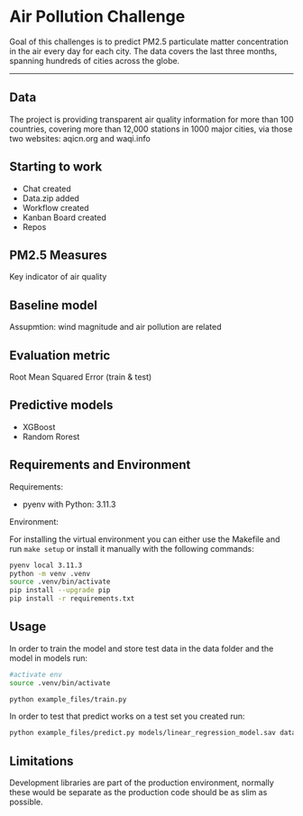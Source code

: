 # Air Pollution Challenge

Goal of this challenges is to predict PM2.5 particulate matter concentration in the air every day for each city. The data covers the last three months, spanning hundreds of cities across the globe.

---

## Data

The project is providing transparent air quality information for more than 100 countries, covering more than 12,000 stations in 1000 major cities, via those two websites: aqicn.org and waqi.info

## Starting to work

- Chat created
- Data.zip added
- Workflow created
- Kanban Board created
- Repos

## PM2.5 Measures

Key indicator of air quality

## Baseline model

Assupmtion: wind magnitude and air pollution are related

## Evaluation metric

Root Mean Squared Error (train & test)

## Predictive models

- XGBoost
- Random Rorest

## Requirements and Environment

Requirements:
- pyenv with Python: 3.11.3

Environment: 

For installing the virtual environment you can either use the Makefile and run `make setup` or install it manually with the following commands: 

```Bash
pyenv local 3.11.3
python -m venv .venv
source .venv/bin/activate
pip install --upgrade pip
pip install -r requirements.txt
```

## Usage

In order to train the model and store test data in the data folder and the model in models run:

```bash
#activate env
source .venv/bin/activate

python example_files/train.py  
```

In order to test that predict works on a test set you created run:

```bash
python example_files/predict.py models/linear_regression_model.sav data/X_test.csv data/y_test.csv
```
## Limitations

Development libraries are part of the production environment, normally these would be separate as the production code should be as slim as possible.


